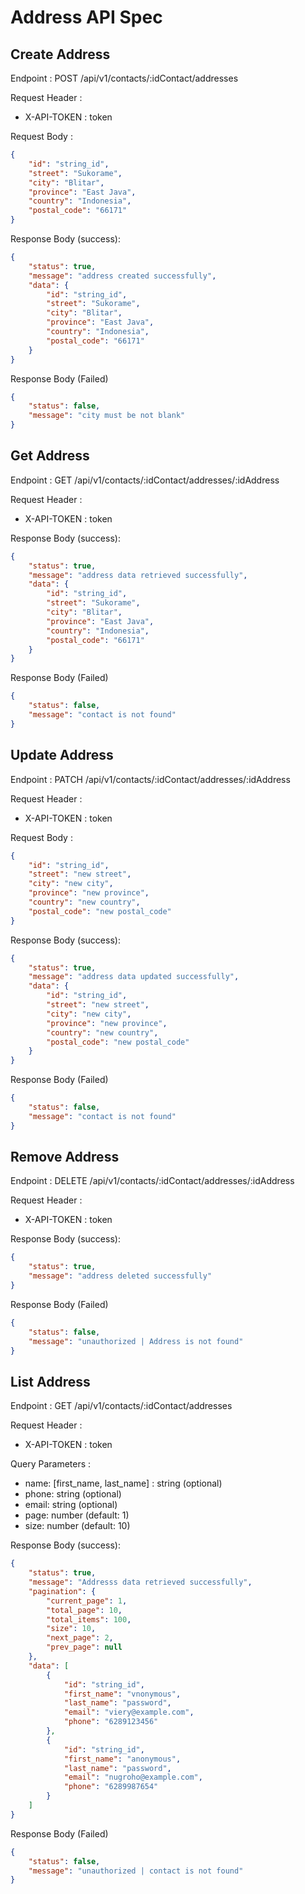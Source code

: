 # Address API Spec

## Create Address

Endpoint : POST /api/v1/contacts/:idContact/addresses

Request Header :

- X-API-TOKEN : token

Request Body :

```json
{
	"id": "string_id",
	"street": "Sukorame",
	"city": "Blitar",
	"province": "East Java",
	"country": "Indonesia",
	"postal_code": "66171"
}
```

Response Body (success):

```json
{
	"status": true,
	"message": "address created successfully",
	"data": {
		"id": "string_id",
		"street": "Sukorame",
		"city": "Blitar",
		"province": "East Java",
		"country": "Indonesia",
		"postal_code": "66171"
	}
}
```

Response Body (Failed)

```json
{
	"status": false,
	"message": "city must be not blank"
}
```

## Get Address

Endpoint : GET /api/v1/contacts/:idContact/addresses/:idAddress

Request Header :

- X-API-TOKEN : token

Response Body (success):

```json
{
	"status": true,
	"message": "address data retrieved successfully",
	"data": {
		"id": "string_id",
		"street": "Sukorame",
		"city": "Blitar",
		"province": "East Java",
		"country": "Indonesia",
		"postal_code": "66171"
	}
}
```

Response Body (Failed)

```json
{
	"status": false,
	"message": "contact is not found"
}
```

## Update Address

Endpoint : PATCH /api/v1/contacts/:idContact/addresses/:idAddress

Request Header :

- X-API-TOKEN : token

Request Body :

```json
{
	"id": "string_id",
	"street": "new street",
	"city": "new city",
	"province": "new province",
	"country": "new country",
	"postal_code": "new postal_code"
}
```

Response Body (success):

```json
{
	"status": true,
	"message": "address data updated successfully",
	"data": {
		"id": "string_id",
		"street": "new street",
		"city": "new city",
		"province": "new province",
		"country": "new country",
		"postal_code": "new postal_code"
	}
}
```

Response Body (Failed)

```json
{
	"status": false,
	"message": "contact is not found"
}
```

## Remove Address

Endpoint : DELETE /api/v1/contacts/:idContact/addresses/:idAddress

Request Header :

- X-API-TOKEN : token

Response Body (success):

```json
{
	"status": true,
	"message": "address deleted successfully"
}
```

Response Body (Failed)

```json
{
	"status": false,
	"message": "unauthorized | Address is not found"
}
```

## List Address

Endpoint : GET /api/v1/contacts/:idContact/addresses

Request Header :

- X-API-TOKEN : token

Query Parameters :

- name: [first_name, last_name] : string (optional)
- phone: string (optional)
- email: string (optional)
- page: number (default: 1)
- size: number (default: 10)

Response Body (success):

```json
{
	"status": true,
	"message": "Addresss data retrieved successfully",
	"pagination": {
		"current_page": 1,
		"total_page": 10,
		"total_items": 100,
		"size": 10,
		"next_page": 2,
		"prev_page": null
	},
	"data": [
		{
			"id": "string_id",
			"first_name": "vnonymous",
			"last_name": "password",
			"email": "viery@example.com",
			"phone": "6289123456"
		},
		{
			"id": "string_id",
			"first_name": "anonymous",
			"last_name": "password",
			"email": "nugroho@example.com",
			"phone": "6289987654"
		}
	]
}
```

Response Body (Failed)

```json
{
	"status": false,
	"message": "unauthorized | contact is not found"
}
```
